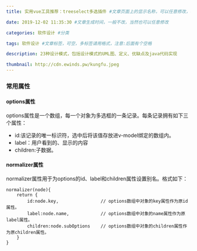 ```yaml
---
title: 实用vue工具推荐：treeselect多选插件 #文章页面上的显示名称，可以任意修改，不会出现在URL中

date: 2019-12-02 11:35:30 #文章生成时间，一般不改，当然也可以任意修改

categories: 软件设计 #分类

tags: 软件设计 #文章标签，可空，多标签请用格式，注意:后面有个空格

description: 23种设计模式，包括设计模式的UML图、定义、优缺点及java代码实现

thumbnail: http://cdn.ewinds.pw/kungfu.jpeg
---
```



<!-- more -->

### 常用属性
#### options属性
options属性是一个数组，每一个对象为多选框的一条记录。每条记录拥有如下三个属性：
* id:该记录的唯一标识符，选中后将该值存放进v-model绑定的数组内。
* label：用户看到的、显示的内容
* children:子数据。

#### normalizer属性
normalizer属性用于为options的id、label和children属性设置别名。格式如下：
```
normalizer(node){
    return {
        id:node.key,                // options数组中对象的key属性作为原id属性。
        label:node.name,            // options数组中对象的name属性作为原label属性。
        children:node.subOptions    // options数组中对象的children属性作为原children属性。
    }
}
```

